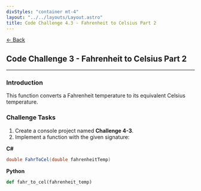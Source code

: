 ```yaml
---
divStyles: "container mt-4"
layout: "../../layouts/Layout.astro"
title: Code Challenge 4.3 - Fahrenheit to Celsius Part 2
---
```


[← Back](/code-challenges/)

## Code Challenge 3 - Fahrenheit to Celsius Part 2

---

### Introduction

This function converts a Fahrenheit temperature to its equivalent Celsius temperature.

### Challenge Tasks

1. Create a console project named **Challenge 4-3**.
2. Implement a function with the given signature:

**C#**
```cs
double FahrToCel(double fahrenheitTemp)
```

**Python**
```python
def fahr_to_cel(fahrenheit_temp)
```
